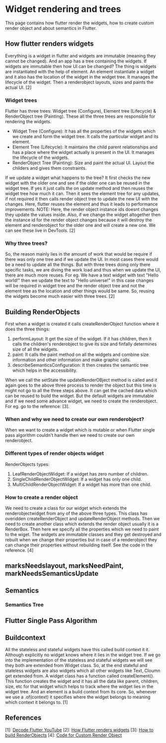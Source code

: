 # Widget rendering and trees

This page contains how flutter render the widgets, how to create custom render object and about semantics in Flutter.

## How flutter renders widgets

Everything is a widget in flutter and widgets are immutable (meaning they cannot be changed). And an app has a tree containing the widgets. If widgets are immutable then how UI can be changed? The thing is widgets are instantiated with the help of element. An element instantiate a widget and it also has the location of the widget in the widget tree. It manages the lifecycle of the widget. Then a renderobject layouts, sizes and paints the actual UI. [2]

### Widget trees

Flutter has three trees: Widget tree (Configure), Element tree (Lifecycle) & RenderObject tree (Painting). These all the three trees are responsible for rendering the widgets.

- Widget Tree (Configure): It has all the properties of the widgets which we create and form the widget tree. It calls the particular widget and its element.
- Element Tree (Lifecycle): It maintains the child parent relationships and has a place where the widget actually is present in the UI. It manages the lifecycle of the widgets.
- RenderObject Tree (Painting): Size and paint the actual UI. Layout the childers and gives them constraints.

If we update a widget what happens to the tree? It first checks the new widget with the older one and see if the older one can be reused in the widget tree. If yes it just calls the on update method and then reuses the widget tree how much it can. Then it sees the element tree for any updates, if not required it then calls render object tree to update the new UI with the changes. Here, flutter reuses the element and thus it leads to performance improvements. NOTE: Here, the render object instance ids doesnt changes they update the values inside. Also, if we change the widget altogether then the instance id for the render object changes because it will destroy the element and renderobject for the older one and will create a new one. We can see these live in DevTools. [2]

### Why three trees?

So, the reason mainly lies in the amount of work that would be require if there was only one tree and if we update the UI. In most cases there would be a need to update all the things. But with three trees doing only there specific tasks, we are diving the work load and thus when we update the UI, there are much more reuses. For eg. We have a text widget with text "Hello world!" then we update the text to "Hello universe!" in this case changes will be required in widget tree and the render object tree and not the element tree as the location and other things would be same. So, reusing the widgets become much easier with three trees. [2]

## Building RenderObjects

First when a widget is created it calls createRenderObject function where it does the three things:

1. performLayout: It get the size of the widget. If it has children, then it calls the children's renderobject to give its size and finfally determines size of all the widgets.
2. paint: It calls the paint method on all the widgets and combine size information and other information and make graphic calls.
3. describeSemanticsConfiguration: It then creates the semantic tree which helps in the accessibility.

When we call the setState the updateRenderOBject method is called and it again goes to the above three process to render the object but this time is might not go to all the three steps above. It can get the cached data which can be reused to build the widget. But the default widgets are immutable and if we need some advance widget, we need to create the renderobject. For eg. go to the reference: [3].

### When and why we need to create our own renderobject?

When we want to create a widget which is mutable or when Flutter single pass algorithm couldn't handle then we need to create our own renderobject.

### Different types of render objects widget

RenderObjects types:

1. LeafRenderObjectWidget: If a widget has zero number of children.
2. SingleChildRenderObjectWidget: If a widget has only one child.
3. MultiChildRenderObjectWidget: If a widget has more than one child.

### How to create a render object

We need to create a class for our widget which extends the renderobjectwidget from any of the above three types. This class has overidden createRenderObject and updateRenderObject methods. Then we need to create another class which extends the render object usually it is a RenderBox. Then here we specify all the properties which we need to paint to the wiget. The widgets are immutable classes and they get destroyed and rebuilt when we change their properties but in case of a renderobject they can change their properties without rebuilding itself. See the code in the reference. [4]

## marksNeedslayout, marksNeedPaint, markNeedsSemanticsUpdate

## Semantics

### Semantics Tree

## Flutter Single Pass Algorithm

## Buildcontext

All the stateless and stateful widgets have this called build context it it. Although explicitly no widget knows where it lies in the widget tree. If we go into the implementation of the stateless and stateful widgets we will see they both are extended from Widget class. So, at the end stateful and stateless widgets are also widgets which all other widgets like Text, Cloumn get extended from. A widget class has a function called createElement(). This function creates the widget and it has all the data like parent, children, size, etc for that widget which helps to track where the widget lies in the widget tree. And an element is a build context from its core. So, whenever we use a .of(context) it specifies where the widget belongs to meaning which context it belongs to. [1]

## References

[1]: [Decode Flutter YouTube](<https://www.youtube.com/watch?v=rIaaH87z1-g>)
[2]: [How Flutter renders widgets](<https://youtu.be/996ZgFRENMs>)
[3]: [How to build RenderObjects](<https://youtu.be/cq34RWXegM8>)
[4]: [Code for Custom Render Object](<https://gist.github.com/craiglabenz/c6fc52e3e61f66c51f7a858115bfce51>)

